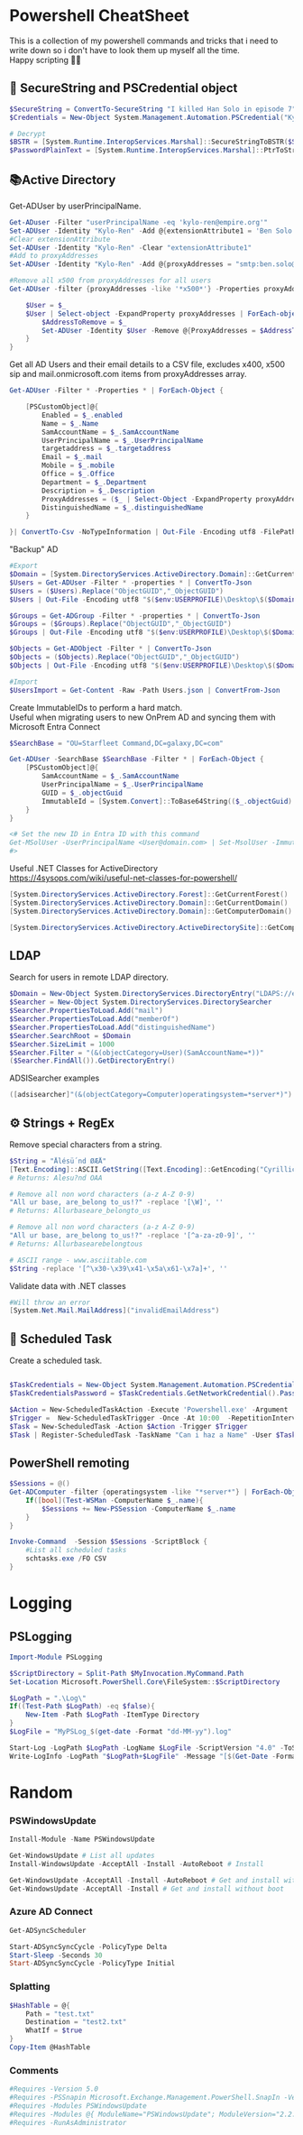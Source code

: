 # Powershell CheatSheet

This is a collection of my powershell commands and tricks that i need to write down so i don't have to look them up myself all the time.<br>
Happy scripting 🧑‍💻

## 🔐 SecureString and PSCredential object

```powershell
$SecureString = ConvertTo-SecureString "I killed Han Solo in episode 7" -AsPlainText -Force
$Credentials = New-Object System.Management.Automation.PSCredential("Kylo Ren", $SecureString)

# Decrypt
$BSTR = [System.Runtime.InteropServices.Marshal]::SecureStringToBSTR($SecureString)
$PasswordPlainText = [System.Runtime.InteropServices.Marshal]::PtrToStringAuto($BSTR)
```

## 📚Active Directory

Get-ADUser by userPrincipalName.

```powershell
Get-ADuser -Filter "userPrincipalName -eq 'kylo-ren@empire.org'"
Set-ADUser -Identity "Kylo-Ren" -Add @{extensionAttribute1 = 'Ben Solo' }
#Clear extensionAttribute
Set-ADUser -Identity "Kylo-Ren" -Clear "extensionAttribute1"
#Add to proxyAddresses
Set-ADUser -Identity "Kylo-Ren" -Add @{proxyAddresses = "smtp:ben.solo@empire.org" }

#Remove all x500 from proxyAddresses for all users
Get-ADUser -filter {proxyAddresses -like '*x500*'} -Properties proxyAddresses | ForEach-Object{

    $User = $_
    $User | Select-object -ExpandProperty proxyAddresses | ForEach-object {
        $AddressToRemove = $_
        Set-ADUser -Identity $User -Remove @{ProxyAddresses = $AddressToRemove}
    }
}
```

Get all AD Users and their email details to a CSV file, excludes x400, x500 sip and mail.onmicrosoft.com items from proxyAddresses array.

```powershell
Get-ADUser -Filter * -Properties * | ForEach-Object {

    [PSCustomObject]@{
        Enabled = $_.enabled
        Name = $_.Name
        SamAccountName = $_.SamAccountName
        UserPrincipalName = $_.UserPrincipalName
        targetaddress = $_.targetaddress
        Email = $_.mail
        Mobile = $_.mobile
        Office = $_.Office
        Department = $_.Department
        Description = $_.Description
        ProxyAddresses = ($_ | Select-Object -ExpandProperty proxyAddresses | Where-Object{$_ -notmatch "sip:" -and $_ -notmatch "x500:" -and $_ -notmatch "x400:" -and $_ -notmatch "@*.mail.onmicrosoft.com"}) -join ";"
        DistinguishedName = $_.distinguishedName
    }

}| ConvertTo-Csv -NoTypeInformation | Out-File -Encoding utf8 -FilePath "$($env:USERPROFILE)\Documents\$($env:COMPUTERNAME)_UsersExport_$(Get-Date -Format "dd_MM_yyyy_hh_mm_ss").csv"
```

"Backup" AD

```powershell
#Export
$Domain = [System.DirectoryServices.ActiveDirectory.Domain]::GetCurrentDomain()
$Users = Get-ADUser -Filter * -properties * | ConvertTo-Json
$Users = ($Users).Replace("ObjectGUID","_ObjectGUID")
$Users | Out-File -Encoding utf8 "$($env:USERPROFILE)\Desktop\$($Domain.PdcRoleOwner)_users.json"

$Groups = Get-ADGroup -Filter * -properties * | ConvertTo-Json
$Groups = ($Groups).Replace("ObjectGUID","_ObjectGUID")
$Groups | Out-File -Encoding utf8 "$($env:USERPROFILE)\Desktop\$($Domain.PdcRoleOwner)_groups.json"

$Objects = Get-ADObject -Filter * | ConvertTo-Json
$Objects = ($Objects).Replace("ObjectGUID","_ObjectGUID")
$Objects | Out-File -Encoding utf8 "$($env:USERPROFILE)\Desktop\$($Domain.PdcRoleOwner)_objects.json"

#Import
$UsersImport = Get-Content -Raw -Path Users.json | ConvertFrom-Json
```

Create ImmutableIDs to perform a hard match.<br>
Useful when migrating users to new OnPrem AD and syncing them with Microsoft Entra Connect
```powershell
$SearchBase = "OU=Starfleet Command,DC=galaxy,DC=com"

Get-ADUser -SearchBase $SearchBase -Filter * | ForEach-Object {
    [PSCustomObject]@{
        SamAccountName = $_.SamAccountName
        UserPrincipalName = $_.UserPrincipalName
        GUID = $_.objectGuid
        ImmutableId = [System.Convert]::ToBase64String(($_.objectGuid).ToByteArray())
    }
}

<# Set the new ID in Entra ID with this command
Get-MSolUser -UserPrincipalName <User@domain.com> | Set-MsolUser -ImmutableId <ImmutableId>
#>

```

Useful .NET Classes for ActiveDirectory<br>
https://4sysops.com/wiki/useful-net-classes-for-powershell/

```powershell
[System.DirectoryServices.ActiveDirectory.Forest]::GetCurrentForest()
[System.DirectoryServices.ActiveDirectory.Domain]::GetCurrentDomain()
[System.DirectoryServices.ActiveDirectory.Domain]::GetComputerDomain()

[System.DirectoryServices.ActiveDirectory.ActiveDirectorySite]::GetComputerSite()
```


## LDAP

Search for users in remote LDAP directory.

```powershell
$Domain = New-Object System.DirectoryServices.DirectoryEntry("LDAPS://empire.base:636",'kylo-ren','DadSlayerEP7')
$Searcher = New-Object System.DirectoryServices.DirectorySearcher
$Searcher.PropertiesToLoad.Add("mail")
$Searcher.PropertiesToLoad.Add("memberOf")
$Searcher.PropertiesToLoad.Add("distinguishedName")
$Searcher.SearchRoot = $Domain
$Searcher.SizeLimit = 1000
$Searcher.Filter = "(&(objectCategory=User)(SamAccountName=*))"
($Searcher.FindAll()).GetDirectoryEntry()
```

ADSISearcher examples

```powershell
([adsisearcher]"(&(objectCategory=Computer)operatingsystem=*server*)").FindAll()
```

## ⚙️ Strings + RegEx

Remove special characters from a string.

```powershell
$String = "Ålésü´nd ØÆÅ"
[Text.Encoding]::ASCII.GetString([Text.Encoding]::GetEncoding("Cyrillic").GetBytes($String))
# Returns: Alesu?nd OAA

# Remove all non word characters (a-z A-Z 0-9)
"All ur base, are_belong to_us!?" -replace '[\W]', ''
# Returns: Allurbaseare_belongto_us

# Remove all non word characters (a-z A-Z 0-9)
"All ur base, are_belong to_us!?" -replace '[^a-za-z0-9]', ''
# Returns: Allurbasearebelongtous

# ASCII range - www.asciitable.com
$String -replace '[^\x30-\x39\x41-\x5a\x61-\x7a]+', ''
```

Validate data with .NET classes

```powershell
#Will throw an error
[System.Net.Mail.MailAddress]("invalidEmailAddress")
```

## 📆 Scheduled Task

Create a scheduled task.

```powershell

$TaskCredentials = New-Object System.Management.Automation.PSCredential -ArgumentList 'pusur',$SecureStringPassword
$TaskCredentialsPassword = $TaskCredentials.GetNetworkCredential().Password

$Action = New-ScheduledTaskAction -Execute 'Powershell.exe' -Argument '-file C:\Scripts\lolcats_generator.ps1'
$Trigger =  New-ScheduledTaskTrigger -Once -At 10:00  -RepetitionInterval  (New-TimeSpan -Minutes 15)
$Task = New-ScheduledTask -Action $Action -Trigger $Trigger
$Task | Register-ScheduledTask -TaskName "Can i haz a Name" -User $TaskUser -Password $TaskCredentialsPassword
```

## PowerShell remoting

```powershell
$Sessions = @()
Get-ADComputer -filter {operatingsystem -like "*server*"} | ForEach-Object {
    If([bool](Test-WSMan -ComputerName $_.name){
        $Sessions += New-PSSession -ComputerName $_.name
    }
}

Invoke-Command  -Session $Sessions -ScriptBlock {
    #List all scheduled tasks
    schtasks.exe /FO CSV
}
```

# Logging 

##  PSLogging
``` powershell
Import-Module PSLogging

$ScriptDirectory = Split-Path $MyInvocation.MyCommand.Path
Set-Location Microsoft.PowerShell.Core\FileSystem::$ScriptDirectory

$LogPath = ".\Log\"
If((Test-Path $LogPath) -eq $false){
    New-Item -Path $LogPath -ItemType Directory
}
$LogFile = "MyPSLog_$(get-date -Format "dd-MM-yy").log"

Start-Log -LogPath $LogPath -LogName $LogFile -ScriptVersion "4.0" -ToScreen
Write-LogInfo -LogPath "$LogPath+$LogFile" -Message "[$(Get-Date -Format "dd-MM-yy HH:mm:ss")] Processing" -ToScreen
```

# Random

### PSWindowsUpdate
```powershell
Install-Module -Name PSWindowsUpdate

Get-WindowsUpdate # List all updates
Install-WindowsUpdate -AcceptAll -Install -AutoReboot # Install

Get-WindowsUpdate -AcceptAll -Install -AutoReboot # Get and install with boot
Get-WindowsUpdate -AcceptAll -Install # Get and install without boot
```

### Azure AD Connect

```powershell
Get-ADSyncScheduler

Start-ADSyncSyncCycle -PolicyType Delta
Start-Sleep -Seconds 30
Start-ADSyncSyncCycle -PolicyType Initial
```

### Splatting

```powershell
$HashTable = @{
    Path = "test.txt"
    Destination = "test2.txt"
    WhatIf = $true
}
Copy-Item @HashTable
```

### Comments

```powershell
#Requires -Version 5.0
#Requires -PSSnapin Microsoft.Exchange.Management.PowerShell.SnapIn -Version 1.0
#Requires -Modules PSWindowsUpdate
#Requires -Modules @{ ModuleName="PSWindowsUpdate"; ModuleVersion="2.2.0" }
#Requires -RunAsAdministrator
```
